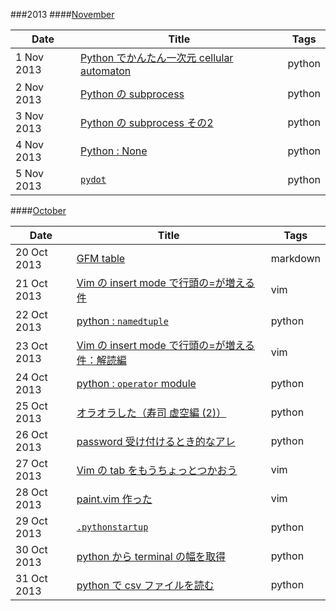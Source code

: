 ###2013
####[November](./2013/Nov)

|Date       |Title                                                                               |Tags    |
|-----------|------------------------------------------------------------------------------------|--------|
| 1 Nov 2013|[Python でかんたん一次元 cellular automaton](./2013/Nov/1.python-ca.md)             |python  |
| 2 Nov 2013|[Python の subprocess](./2013/Nov/2.python-subprocess.md)                           |python  |
| 3 Nov 2013|[Python の subprocess その2](./2013/Nov/3.python-subprocess-2.md)                   |python  |
| 4 Nov 2013|[Python : None](./2013/Nov/4.python-None-comparison.md)                             |python  |
| 5 Nov 2013|[`pydot`](./2013/Nov/5.python-pydot.md)                                             |python  |


####[October](./2013/Oct)

|Date       |Title                                                                               |Tags    |
|-----------|------------------------------------------------------------------------------------|--------|
|20 Oct 2013|[GFM table](./2013/Oct/20.gfmtable.md)                                              |markdown|
|21 Oct 2013|[Vim の insert mode で行頭の=が増える件](./2013/Oct/21.vim-doubleequal.md)          |vim     |
|22 Oct 2013|[python : `namedtuple`](./2013/Oct/22.python-namedtuple.md)                         |python  |
|23 Oct 2013|[Vim の insert mode で行頭の=が増える件：解読編](./2013/Oct/23.vim-doubleequal-2.md)|vim     |
|24 Oct 2013|[python : `operator` module](./2013/Oct/24.python-module-operator.md)               |python  |
|25 Oct 2013|[オラオラした（寿司 虚空編 (2)）](./2013/Oct/25.oraora-sushi2.md)                   |python  |
|26 Oct 2013|[password 受け付けるとき的なアレ](./2013/Oct/26.python-getpass.md)                  |python  |
|27 Oct 2013|[Vim の tab をもうちょっとつかおう](./2013/Oct/27.vim-tabs.md)                      |vim     |
|28 Oct 2013|[paint.vim 作った](./2013/Oct/28.vim-paint.md)                                      |vim     |
|29 Oct 2013|[`.pythonstartup`](./2013/Oct/29.pythonstartup.md)                                  |python  |
|30 Oct 2013|[python から terminal の幅を取得](./2013/Oct/30.python-consolewidth.md)             |python  |
|31 Oct 2013|[python で csv ファイルを読む](./2013/Oct/31-python-readcsv.md)                     |python  |

